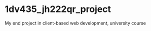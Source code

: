 1dv435_jh222qr_project
======================

My end project in client-based web development, university course
